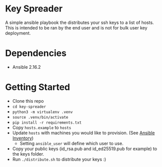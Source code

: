 # Key Spreader
A simple ansible playbook the distributes your ssh keys to a list of hosts. This is intended to be ran by the end user and is not for bulk user key deployment.

# Dependencies
* Ansible 2.16.2

# Getting Started
* Clone this repo
* ```cd key-spreader```
* ```python3 -m virtualenv .venv```
* ```source .venv/bin/activate```
* ```pip install -r requirements.txt```
* Copy ```hosts.example``` to ```hosts```
* Update ```hosts``` with machines you would like to provision. (See [Ansible Inventory](http://docs.ansible.com/ansible/intro_inventory.html))
  * Setting ```ansible_user``` will define which user to use.
* Copy your public keys (id_rsa.pub and id_ed25519.pub for example) to the keys folder.
* Run ```./distribute.sh``` to distribute your keys :)
